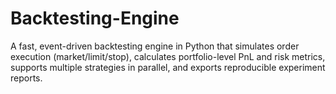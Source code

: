 # Backtesting-Engine
A fast, event-driven backtesting engine in Python that simulates order execution (market/limit/stop), calculates portfolio-level PnL and risk metrics, supports multiple strategies in parallel, and exports reproducible experiment reports.
